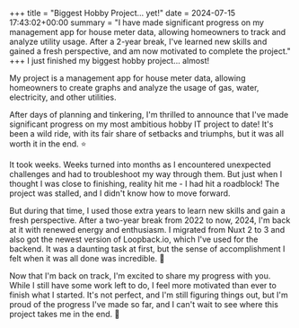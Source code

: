 +++
title = "Biggest Hobby Project... yet!"
date = 2024-07-15 17:43:02+00:00
summary = "I have made significant progress on my management app for house meter data, allowing homeowners to track and analyze utility usage. After a 2-year break, I've learned new skills and gained a fresh perspective, and am now motivated to complete the project."
+++
I just finished my biggest hobby project... almost!

My project is a management app for house meter data, allowing homeowners to create graphs and analyze the usage of gas, water, electricity, and other utilities.

After days of planning and tinkering, I'm thrilled to announce that I've made significant progress on my most ambitious hobby IT project to date! It's been a wild ride, with its fair share of setbacks and triumphs, but it was all worth it in the end. :star:

It took weeks. Weeks turned into months as I encountered unexpected challenges and had to troubleshoot my way through them. But just when I thought I was close to finishing, reality hit me - I had hit a roadblock! The project was stalled, and I didn't know how to move forward.

But during that time, I used those extra years to learn new skills and gain a fresh perspective. After a two-year break from 2022 to now, 2024, I'm back at it with renewed energy and enthusiasm. I migrated from Nuxt 2 to 3 and also got the newest version of Loopback.io, which I've used for the backend. It was a daunting task at first, but the sense of accomplishment I felt when it was all done was incredible. :muscle:

Now that I'm back on track, I'm excited to share my progress with you. While I still have some work left to do, I feel more motivated than ever to finish what I started. It's not perfect, and I'm still figuring things out, but I'm proud of the progress I've made so far, and I can't wait to see where this project takes me in the end. :tada:

